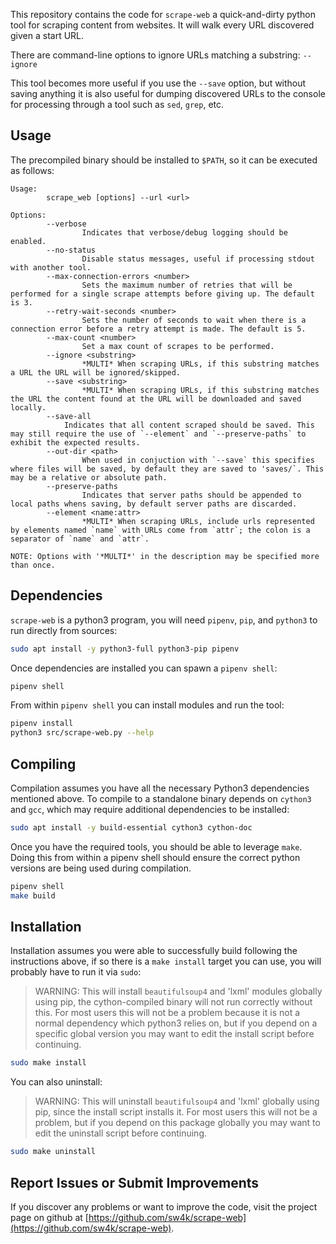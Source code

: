 This repository contains the code for `scrape-web` a quick-and-dirty python tool for scraping content from websites. It will walk every URL discovered given a start URL.

There are command-line options to ignore URLs matching a substring: `--ignore`

This tool becomes more useful if you use the `--save` option, but without saving anything it is also useful for dumping discovered URLs to the console for processing through a tool such as `sed`, `grep`, etc.

## Usage

The precompiled binary should be installed to `$PATH`, so it can be executed as follows:

```text
Usage:
        scrape_web [options] --url <url>

Options:
        --verbose
                Indicates that verbose/debug logging should be enabled.
        --no-status
                Disable status messages, useful if processing stdout with another tool.
        --max-connection-errors <number>
                Sets the maximum number of retries that will be performed for a single scrape attempts before giving up. The default is 3.
        --retry-wait-seconds <number>
                Sets the number of seconds to wait when there is a connection error before a retry attempt is made. The default is 5.
        --max-count <number>
                Set a max count of scrapes to be performed.
        --ignore <substring>
                *MULTI* When scraping URLs, if this substring matches a URL the URL will be ignored/skipped.
        --save <substring>
                *MULTI* When scraping URLs, if this substring matches the URL the content found at the URL will be downloaded and saved locally. 
        --save-all
            Indicates that all content scraped should be saved. This may still require the use of `--element` and `--preserve-paths` to exhibit the expected results.
        --out-dir <path>
                When used in conjuction with `--save` this specifies where files will be saved, by default they are saved to 'saves/`. This may be a relative or absolute path.
        --preserve-paths
                Indicates that server paths should be appended to local paths whens saving, by default server paths are discarded.
        --element <name:attr>
                *MULTI* When scraping URLs, include urls represented by elements named `name` with URLs come from `attr`; the colon is a separator of `name` and `attr`.

NOTE: Options with '*MULTI*' in the description may be specified more than once.
```

## Dependencies

`scrape-web` is a python3 program, you will need `pipenv`, `pip`, and `python3` to run directly from sources:

```bash
sudo apt install -y python3-full python3-pip pipenv
```

Once dependencies are installed you can spawn a `pipenv shell`:

```bash
pipenv shell
```

From within `pipenv shell` you can install modules and run the tool:

```bash
pipenv install
python3 src/scrape-web.py --help
```

## Compiling

Compilation assumes you have all the necessary Python3 dependencies mentioned above. To compile to a standalone binary depends on `cython3` and `gcc`, which may require additional dependencies to be installed:

```bash
sudo apt install -y build-essential cython3 cython-doc
```

Once you have the required tools, you should be able to leverage `make`. Doing this from within a pipenv shell should ensure the correct python versions are being used during compilation.

```bash
pipenv shell
make build
```

## Installation

Installation assumes you were able to successfully build following the instructions above, if so there is a `make install` target you can use, you will probably have to run it via `sudo`:

> WARNING: This will install `beautifulsoup4` and 'lxml' modules globally using pip, the cython-compiled binary will not run correctly without this. For most users this will not be a problem because it is not a normal dependency which python3 relies on, but if you depend on a specific global version you may want to edit the install script before continuing.

```bash
sudo make install
```

You can also uninstall:

> WARNING: This will uninstall `beautifulsoup4` and 'lxml' globally using pip, since the install script installs it. For most users this will not be a problem, but if you depend on this package globally you may want to edit the uninstall script before continuing.


```bash
sudo make uninstall
```

## Report Issues or Submit Improvements

If you discover any problems or want to improve the code, visit the project page on github at [https://github.com/sw4k/scrape-web](https://github.com/sw4k/scrape-web).


